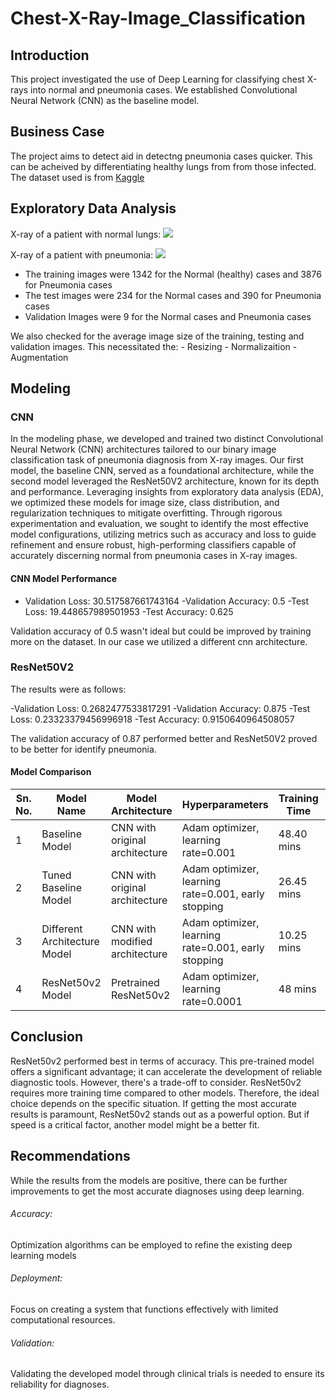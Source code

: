 # Chest-X-Ray-Image_Classification

## Introduction 

This project investigated the use of Deep Learning for classifying chest X-rays into normal and pneumonia cases. We established Convolutional Neural Network (CNN) as the baseline model.

## Business Case

The project aims to detect aid in detectng pneumonia cases quicker. This can be acheived by differentiating healthy lungs from from those infected.
The dataset used is from [Kaggle](https://www.kaggle.com/paultimothymooney/chest-xray-pneumonia)



## Exploratory Data Analysis


X-ray of a patient with normal lungs:
![](https://github.com/mark-kibui/Phase-4-Project/blob/main/Images/Normal%20Lung_xray.jpg)

X-ray of a patient with pneumonia:
![](https://github.com/mark-kibui/Phase-4-Project/blob/main/Images/Infected%20lung_xray.jpg)


- The training images were 1342 for the Normal (healthy) cases and 3876 for Pneumonia cases
- The test images were 234 for the Normal cases and 390 for Pneumonia cases
- Validation Images were 9 for the Normal cases and Pneumonia cases

We also checked for the average image size of the training, testing and validation images. This necessitated the:
    - Resizing
    - Normalizaition
    - Augmentation


## Modeling
### CNN

In the modeling phase, we developed and trained two distinct Convolutional Neural Network (CNN) architectures tailored to our binary image classification task of pneumonia diagnosis from X-ray images. Our first model, the baseline CNN, served as a foundational architecture, while the second model leveraged the ResNet50V2 architecture, known for its depth and performance. Leveraging insights from exploratory data analysis (EDA), we optimized these models for image size, class distribution, and regularization techniques to mitigate overfitting. Through rigorous experimentation and evaluation, we sought to identify the most effective model configurations, utilizing metrics such as accuracy and loss to guide refinement and ensure robust, high-performing classifiers capable of accurately discerning normal from pneumonia cases in X-ray images.

#### CNN Model Performance

- Validation Loss: 30.517587661743164
-Validation Accuracy: 0.5
-Test Loss: 19.448657989501953
-Test Accuracy: 0.625

Validation accuracy of 0.5 wasn't ideal but could be improved by training more on the dataset. In our case we utilized a different cnn architecture.

### ResNet50V2
The results were as follows:

-Validation Loss: 0.2682477533817291
-Validation Accuracy: 0.875
-Test Loss: 0.23323379456996918
-Test Accuracy: 0.9150640964508057

The validation accuracy of 0.87 performed better and ResNet50V2 proved to be better for identify pneumonia.

#### Model Comparison

| Sn. No. | Model Name                | Model Architecture             | Hyperparameters                                | Training Time | Validation Accuracy | Test Accuracy | Test Loss |
|---------|---------------------------|--------------------------------|-----------------------------------------------|---------------|---------------------|---------------|-----------|
| 1       | Baseline Model            | CNN with original architecture | Adam optimizer, learning rate=0.001           | 48.40 mins        | 0.50                | 0.38          | 172.32      |
| 2       | Tuned Baseline Model      | CNN with original architecture | Adam optimizer, learning rate=0.001, early stopping | 26.45 mins        | 0.56                | 0.42          | 40.07      |
| 3       | Different Architecture Model | CNN with modified architecture | Adam optimizer, learning rate=0.001, early stopping           | 10.25 mins       | 0.45                | 0.63         | 19.45      |
| 4       | ResNet50v2 Model          | Pretrained ResNet50v2          | Adam optimizer, learning rate=0.0001          | 48 mins       | 0.88                | 0.92          | 0.23      |


## Conclusion

ResNet50v2 performed best in terms of accuracy. This pre-trained model offers a significant advantage; it can accelerate the development of reliable diagnostic tools. However, there's a trade-off to consider. ResNet50v2 requires more training time compared to other models. Therefore, the ideal choice depends on the specific situation. If getting the most accurate results is paramount, ResNet50v2 stands out as a powerful option. But if speed is a critical factor, another model might be a better fit.

## Recommendations

While the results from the models are positive, there can be further improvements to get the 
most accurate diagnoses using deep learning.
###### Accuracy: 
Optimization algorithms can be employed to refine the existing deep learning models
###### Deployment:
Focus on creating a system that functions effectively with limited computational resources.
###### Validation:
Validating the developed model through clinical trials is needed to ensure its reliability for diagnoses.

























